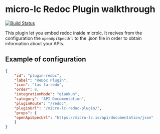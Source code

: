 # micro-lc Redoc Plugin walkthrough

[![Build Status][github-actions-svg]][github-actions]

This plugin let you embed redoc inside microlc. It recives from the configuration the `openApiSpecUrl` to the .json file in order to obtain information about your APIs.

[github-actions]: https://github.com/micro-lc/micro-lc-redoc-plugin/actions
[github-actions-svg]: https://github.com/micro-lc/micro-lc-redoc-plugin/workflows/build-publish/badge.svg


## Example of configuration

```json
{
    "id": "plugin-redoc",
    "label": "ReDoc Plugin",
    "icon": "fas fa-redo",
    "order": 8,
    "integrationMode": "qiankun",
    "category": "API Documentation",
    "pluginRoute": "/redoc",
    "pluginUrl": "/micro-lc-redoc-plugin/",
    "props": {
    "openApiSpecUrl": "https://micro-lc.io/api/documentation/json"
    }
}
```